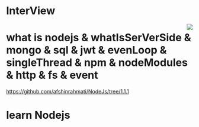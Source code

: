 # InterView
<img src="icon.png" align="right" />

# what is nodejs & whatIsSerVerSide & mongo & sql & jwt & evenLoop & singleThread & npm & nodeModules & http & fs & event
https://github.com/afshinrahmati/NodeJs/tree/1.1.1


# learn Nodejs 
